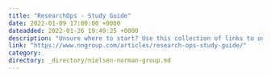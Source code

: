 ```yaml
---
title: "ResearchOps - Study Guide"
date: 2022-01-09 17:00:00 +0000
dateadded: 2022-01-26 19:49:25 +0000
description: "Unsure where to start? Use this collection of links to our articles and videos to learn about the components of ResearchOps and get started implementing ResearchOps activities."
link: "https://www.nngroup.com/articles/research-ops-study-guide/"
category:
directory: _directory/nielsen-norman-group.md
---
```

